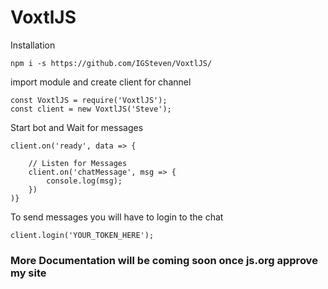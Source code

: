 <h1>VoxtlJS</h1>

Installation
```
npm i -s https://github.com/IGSteven/VoxtlJS/
```

import module and create client for channel
```
const VoxtlJS = require('VoxtlJS');
const client = new VoxtlJS('Steve');
```

Start bot and Wait for messages
```
client.on('ready', data => {

    // Listen for Messages
    client.on('chatMessage', msg => {
        console.log(msg);
    })
)}
```

To send messages you will have to login to the chat
```
client.login('YOUR_TOKEN_HERE');
```


<h3>More Documentation will be coming soon once js.org approve my site<h3>
